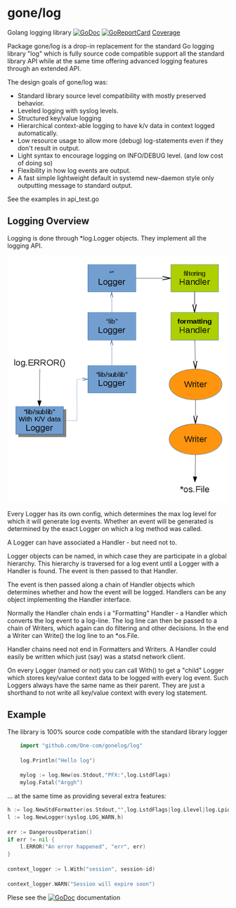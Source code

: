 # gone/log

Golang logging library [![GoDoc](https://godoc.org/github.com/one-com/gone/log?status.svg)](https://godoc.org/github.com/one-com/gone/log) [![GoReportCard](https://goreportcard.com/badge/github.com/One-com/gone)](https://goreportcard.com/report/github.com/One-com/gone/log) [Coverage](http://gocover.io/github.com/One-com/gone/log)

Package gone/log is a drop-in replacement for the standard Go logging library "log" which is fully source code compatible support all the standard library API while at the same time offering advanced logging features through an extended API.

The design goals of gone/log was:

* Standard library source level compatibility with mostly preserved behavior.
* Leveled logging with syslog levels.
* Structured key/value logging
* Hierarchical context-able logging to have k/v data in context logged automatically.
* Low resource usage to allow more (debug) log-statements even if they don't result in output.
* Light syntax to encourage logging on INFO/DEBUG level. (and low cost of doing so)
* Flexibility in how log events are output.
* A fast simple lightweight default in systemd new-daemon style only outputting <level>message to standard output.

See the examples in api_test.go

## Logging Overview

Logging is done through *log.Logger objects. They implement all the logging API.

![diagram](diagram.png)

Every Logger has its own config, which determines the max log level for which it will generate log events. Whether an event will be generated is determined by the exact Logger on which a log method was called.

A Logger can have associated a Handler - but need not to.

Logger objects can be named, in which case they are participate in a global hierarchy. This hierarchy is traversed for a log event until a Logger with a Handler is found. The event is then passed to that Handler.

The event is then passed along a chain of Handler objects which determines whether and how the event will be logged. Handlers can be any object implementing the Handler interface.

Normally the Handler chain ends i a "Formatting" Handler - a Handler which converts the log event to a log-line. The log line can then be passed to a chain of Writers, which again can do filtering and other decisions. In the end a Writer can Write() the log line to an *os.File.

Handler chains need not end in Formatters and Writers. A Handler could easily be written which just (say) was a statsd network client.

On every Logger (named or not) you can call With() to get a "child" Logger which stores key/value context data to be logged with every log event. Such Loggers always have the same name as their parent. They are just a shorthand to not write all key/value context with every log statement.

## Example

The library is 100% source code compatible with the standard library logger

```go
    import "github.com/One-com/gonelog/log"

    log.Println("Hello log")

    mylog := log.New(os.Stdout,"PFX:",log.LstdFlags)
    mylog.Fatal("Arggh")
```

... at the same time as providing several extra features:

```go
h := log.NewStdFormatter(os.Stdout,"",log.LstdFlags|log.Llevel|log.Lpid|log.Lshortfile)
l := log.NewLogger(syslog.LOG_WARN,h)

err := DangerousOperation()
if err != nil {
	l.ERROR("An error happened", "err", err)
}

context_logger := l.With("session", session-id)

context_logger.WARN("Session will expire soon")

```

Plese see the [![GoDoc](https://godoc.org/github.com/one-com/gone/log?status.svg)](https://godoc.org/github.com/one-com/gone/log) documentation

